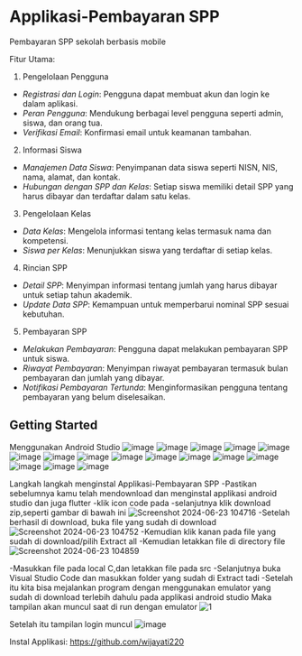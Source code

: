 # Applikasi-Pembayaran SPP

Pembayaran SPP sekolah berbasis mobile

 Fitur Utama:
 1. Pengelolaan Pengguna
- *Registrasi dan Login*: Pengguna dapat membuat akun dan login ke dalam aplikasi.
- *Peran Pengguna*: Mendukung berbagai level pengguna seperti admin, siswa, dan orang tua.
- *Verifikasi Email*: Konfirmasi email untuk keamanan tambahan.

 2. Informasi Siswa
- *Manajemen Data Siswa*: Penyimpanan data siswa seperti NISN, NIS, nama, alamat, dan kontak.
- *Hubungan dengan SPP dan Kelas*: Setiap siswa memiliki detail SPP yang harus dibayar dan terdaftar dalam satu kelas.

 3. Pengelolaan Kelas
- *Data Kelas*: Mengelola informasi tentang kelas termasuk nama dan kompetensi.
- *Siswa per Kelas*: Menunjukkan siswa yang terdaftar di setiap kelas.

 4. Rincian SPP
- *Detail SPP*: Menyimpan informasi tentang jumlah yang harus dibayar untuk setiap tahun akademik.
- *Update Data SPP*: Kemampuan untuk memperbarui nominal SPP sesuai kebutuhan.

5. Pembayaran SPP
- *Melakukan Pembayaran*: Pengguna dapat melakukan pembayaran SPP untuk siswa.
- *Riwayat Pembayaran*: Menyimpan riwayat pembayaran termasuk bulan pembayaran dan jumlah yang dibayar.
- *Notifikasi Pembayaran Tertunda*: Menginformasikan pengguna tentang pembayaran yang belum diselesaikan.

## Getting Started


Menggunakan Android Studio
![image](https://github.com/wijayati220/my-flutter-app/assets/172412195/a57da828-9666-4108-b82b-94f61f15da64)
![image](https://github.com/wijayati220/my-flutter-app/assets/172412195/81d80cf4-5031-4456-b45f-9200a9dc3197)
![image](https://github.com/wijayati220/my-flutter-app/assets/172412195/2cc43ee5-e089-4fce-afbc-4204e26e83df)
![image](https://github.com/wijayati220/my-flutter-app/assets/172412195/f54748a6-695d-4c00-b541-2714dd70b63a)
![image](https://github.com/wijayati220/my-flutter-app/assets/172412195/3a434049-6704-4c31-86ae-ef93a284a754)
![image](https://github.com/wijayati220/my-flutter-app/assets/172412195/4f9270f2-e43e-4a32-be9f-283067a2e2ec)
![image](https://github.com/wijayati220/my-flutter-app/assets/172412195/520a8f2b-4043-418e-9509-bb603913c330)
![image](https://github.com/wijayati220/my-flutter-app/assets/172412195/3cc7500b-3752-44de-ba9e-3c8124506a4a)
![image](https://github.com/wijayati220/my-flutter-app/assets/172412195/1bffd164-98ed-4cd9-b8ef-979107b191bc)
![image](https://github.com/wijayati220/my-flutter-app/assets/172412195/fde621d3-0575-49c6-9fe9-dcb294cad766)
![image](https://github.com/wijayati220/my-flutter-app/assets/172412195/1bca7baa-27cb-4e2c-8344-6c6440d47be8)
![image](https://github.com/wijayati220/my-flutter-app/assets/172412195/9064ce35-1573-44b4-8a63-b518a8da5b45)
![image](https://github.com/wijayati220/my-flutter-app/assets/172412195/8bb16cfa-3a81-4451-8649-a3bdc3a00846)
![image](https://github.com/wijayati220/my-flutter-app/assets/172412195/1bb20251-864f-44f9-b529-d95d8a16c065)
![image](https://github.com/wijayati220/my-flutter-app/assets/172412195/7fcaab48-923f-4bf2-9299-36be5fb6521e)
![image](https://github.com/wijayati220/my-flutter-app/assets/172412195/ab8ab2c3-6c7b-4c22-bef9-166284fe2bcd)

Langkah langkah menginstal Applikasi-Pembayaran SPP 
-Pastikan sebelumnya kamu telah mendownload dan menginstal applikasi android studio dan juga flutter
-klik icon code pada 
-selanjutnya klik download zip,seperti gambar di bawah ini
![Screenshot 2024-06-23 104716](https://github.com/wijayati220/my-flutter-app/assets/172412195/7ab84845-9af2-481f-98dc-6f45f124f0bd)
-Setelah berhasil di download, buka file yang sudah di download
![Screenshot 2024-06-23 104752](https://github.com/wijayati220/my-flutter-app/assets/172412195/76ba8845-bc8d-4b7c-8d3d-1e4ade48d2a6)
-Kemudian klik kanan pada file yang sudah di download/pilih Extract all
-Kemudian letakkan file di directory file
![Screenshot 2024-06-23 104859](https://github.com/wijayati220/my-flutter-app/assets/172412195/e8046fb1-4f22-4988-95ec-040008ec2ebe)

-Masukkan file pada local C,dan letakkan file  pada src
-Selanjutnya buka Visual Studio Code dan masukkan folder yang sudah di Extract tadi
-Setelah itu kita bisa mejalankan program dengan menggunakan emulator yang sudah di download terlebih dahulu pada applikasi android studio
Maka tampilan akan muncul saat di run dengan emulator
![1](https://github.com/wijayati220/my-flutter-app/assets/172412195/57f66db9-3e0d-40c6-bb13-98a34827eb18)

Setelah itu tampilan login muncul
![image](https://github.com/wijayati220/my-flutter-app/assets/172412195/f9051462-55ce-4a3e-9d76-bccc9bae62f8)


Instal Applikasi:
https://github.com/wijayati220


